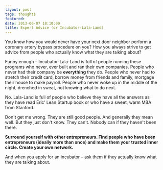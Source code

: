 ```yaml
---
layout: post
tags: thoughts
featured:
date: 2013-06-07 18:10:00
title: Expert Advice (or Incubator-Lala-Land)
---
```

You know how you would never have your next door neighbor perform a coronary artery bypass procedure on you? How you always strive to get advice from people who actually know what they are talking about?

Funny enough – Incubator-Lala-Land is full of people running these programs who never, ever built and ran their own companies. People who never had their company be **everything** they do. People who never had to stretch their credit card, borrow money from friends and family, mortgage their house to make payroll. People who never woke up in the middle of the night, drenched in sweat, not knowing what to do next.

No. Lala-Land is full of people who believe they have all the answers as they have read Eric' Lean Startup book or who have a sweet, warm MBA from Stanford.

Don't get me wrong. They are still good people. And generally they mean well. But they just don't know. They can't. Nobody can if they haven't been there.

**Surround yourself with other entrepreneurs. Find people who have been entrepreneurs (ideally more than once) and make them your trusted inner circle. Create your own network.**

And when you apply for an incubator – ask them if they actually know what they are talking about.